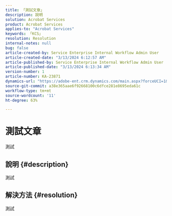 ```yaml
---
title: 「測試文章」
description: 說明
solution: Acrobat Services
product: Acrobat Services
applies-to: "Acrobat Services"
keywords: 「KCS」
resolution: Resolution
internal-notes: null
bug: false
article-created-by: Service Enterprise Internal Workflow Admin User
article-created-date: "3/13/2024 6:12:57 AM"
article-published-by: Service Enterprise Internal Workflow Admin User
article-published-date: "3/13/2024 6:13:34 AM"
version-number: 1
article-number: KA-23871
dynamics-url: "https://adobe-ent.crm.dynamics.com/main.aspx?forceUCI=1&pagetype=entityrecord&etn=knowledgearticle&id=b96930b7-00e1-ee11-904d-6045bd0063aa"
source-git-commit: a38e365aae6f92668100c6dfce281e8695eda61c
workflow-type: tm+mt
source-wordcount: '11'
ht-degree: 63%

---
```


# 測試文章


測試

## 說明 {#description}

測試

## 解決方法 {#resolution}


測試
